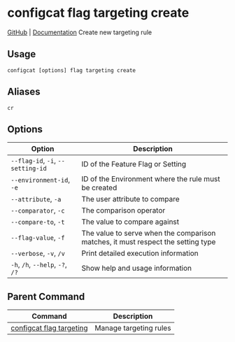 # configcat flag targeting create
[GitHub](https://github.com/configcat/cli) | [Documentation](https://configcat.com/docs/advanced/cli)
Create new targeting rule
## Usage
```
configcat [options] flag targeting create
```
## Aliases
`cr`
## Options
| Option | Description |
| ------ | ----------- |
| `--flag-id`, `-i`, `--setting-id` | ID of the Feature Flag or Setting |
| `--environment-id`, `-e` | ID of the Environment where the rule must be created |
| `--attribute`, `-a` | The user attribute to compare |
| `--comparator`, `-c` | The comparison operator |
| `--compare-to`, `-t` | The value to compare against |
| `--flag-value`, `-f` | The value to serve when the comparison matches, it must respect the setting type |
| `--verbose`, `-v`, `/v` | Print detailed execution information |
| `-h`, `/h`, `--help`, `-?`, `/?` | Show help and usage information |
## Parent Command
| Command | Description |
| ------ | ----------- |
| [configcat flag targeting](configcat-flag-targeting.md) | Manage targeting rules |
